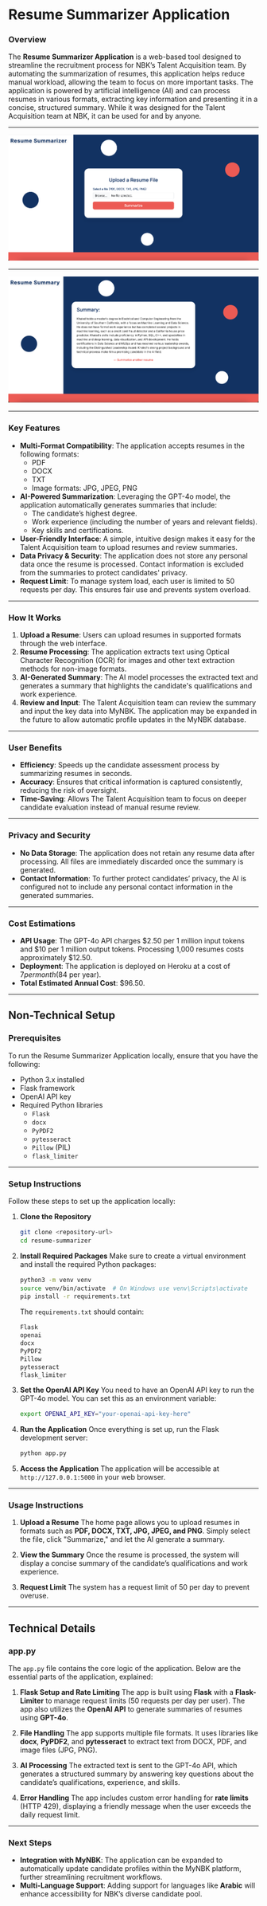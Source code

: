 # **Resume Summarizer Application**

### **Overview**

The **Resume Summarizer Application** is a web-based tool designed to streamline the recruitment process for NBK’s Talent Acquisition team. By automating the summarization of resumes, 
this application helps reduce manual workload, allowing the team to focus on more important tasks. The application is powered by artificial intelligence (AI) and can process 
resumes in various formats, extracting key information and presenting it in a concise, structured summary. While it was designed for the Talent Acquisition team at NBK, it can be used for 
and by anyone. 

---
![Home Page](/images/Home_Page.png)

---

![Summary Page](/images/Summary_Page.png)

---

### **Key Features**

- **Multi-Format Compatibility**: The application accepts resumes in the following formats:
  - PDF
  - DOCX
  - TXT
  - Image formats: JPG, JPEG, PNG
- **AI-Powered Summarization**: Leveraging the GPT-4o model, the application automatically generates summaries that include:
  - The candidate’s highest degree.
  - Work experience (including the number of years and relevant fields).
  - Key skills and certifications.
- **User-Friendly Interface**: A simple, intuitive design makes it easy for the Talent Acquisition team to upload resumes and review summaries.
- **Data Privacy & Security**: The application does not store any personal data once the resume is processed. Contact information is excluded from the summaries to protect
candidates' privacy.
- **Request Limit**: To manage system load, each user is limited to 50 requests per day. This ensures fair use and prevents system overload.

---

### **How It Works**

1. **Upload a Resume**: Users can upload resumes in supported formats through the web interface.
2. **Resume Processing**: The application extracts text using Optical Character Recognition (OCR) for images and other text extraction methods for non-image formats.
3. **AI-Generated Summary**: The AI model processes the extracted text and generates a summary that highlights the candidate's qualifications and work experience.
4. **Review and Input**: The Talent Acquisition team can review the summary and input the key data into MyNBK. The application may be expanded in the future to allow automatic profile updates
in the MyNBK database.

---

### **User Benefits**

- **Efficiency**: Speeds up the candidate assessment process by summarizing resumes in seconds.
- **Accuracy**: Ensures that critical information is captured consistently, reducing the risk of oversight.
- **Time-Saving**: Allows The Talent Acquisition team to focus on deeper candidate evaluation instead of manual resume review.

---

### **Privacy and Security**

- **No Data Storage**: The application does not retain any resume data after processing. All files are immediately discarded once the summary is generated.
- **Contact Information**: To further protect candidates’ privacy, the AI is configured not to include any personal contact information in the generated summaries.

---

### **Cost Estimations**

- **API Usage**: The GPT-4o API charges $2.50 per 1 million input tokens and $10 per 1 million output tokens. Processing 1,000 resumes costs approximately $12.50.
- **Deployment**: The application is deployed on Heroku at a cost of $7 per month ($84 per year).
- **Total Estimated Annual Cost**: $96.50.

---

## **Non-Technical Setup**

### **Prerequisites**
To run the Resume Summarizer Application locally, ensure that you have the following:
- Python 3.x installed
- Flask framework
- OpenAI API key
- Required Python libraries
  - `Flask`
  - `docx`
  - `PyPDF2`
  - `pytesseract`
  - `Pillow` (PIL)
  - `flask_limiter`

---

### **Setup Instructions**
Follow these steps to set up the application locally:

1. **Clone the Repository**
   ```bash
   git clone <repository-url>
   cd resume-summarizer
   ```

2. **Install Required Packages**
   Make sure to create a virtual environment and install the required Python packages:
   ```bash
   python3 -m venv venv
   source venv/bin/activate  # On Windows use venv\Scripts\activate
   pip install -r requirements.txt
   ```

   The `requirements.txt` should contain:
   ```plaintext
   Flask
   openai
   docx
   PyPDF2
   Pillow
   pytesseract
   flask_limiter
   ```

3. **Set the OpenAI API Key**
   You need to have an OpenAI API key to run the GPT-4o model. You can set this as an environment variable:
   ```bash
   export OPENAI_API_KEY="your-openai-api-key-here"
   ```

4. **Run the Application**
   Once everything is set up, run the Flask development server:
   ```bash
   python app.py
   ```

5. **Access the Application**
   The application will be accessible at `http://127.0.0.1:5000` in your web browser.

---

### **Usage Instructions**
1. **Upload a Resume**
   The home page allows you to upload resumes in formats such as **PDF, DOCX, TXT, JPG, JPEG, and PNG**. Simply select the file, click "Summarize," and let the AI generate a summary.
   
2. **View the Summary**
   Once the resume is processed, the system will display a concise summary of the candidate’s qualifications and work experience.

3. **Request Limit**
   The system has a request limit of 50 per day to prevent overuse.

---

## **Technical Details**

### **app.py**
The `app.py` file contains the core logic of the application. Below are the essential parts of the application, explained:

1. **Flask Setup and Rate Limiting**
   The app is built using **Flask** with a **Flask-Limiter** to manage request limits (50 requests per day per user). The app also utilizes the **OpenAI API** to generate summaries of resumes using **GPT-4o**.

2. **File Handling**
   The app supports multiple file formats. It uses libraries like **docx**, **PyPDF2**, and **pytesseract** to extract text from DOCX, PDF, and image files (JPG, PNG).

3. **AI Processing**
   The extracted text is sent to the GPT-4o API, which generates a structured summary by answering key questions about the candidate’s qualifications, experience, and skills.

4. **Error Handling**
   The app includes custom error handling for **rate limits** (HTTP 429), displaying a friendly message when the user exceeds the daily request limit.

---

### **Next Steps**

- **Integration with MyNBK**: The application can be expanded to automatically update candidate profiles within the MyNBK platform, further streamlining recruitment workflows.
- **Multi-Language Support**: Adding support for languages like **Arabic** will enhance accessibility for NBK’s diverse candidate pool.


